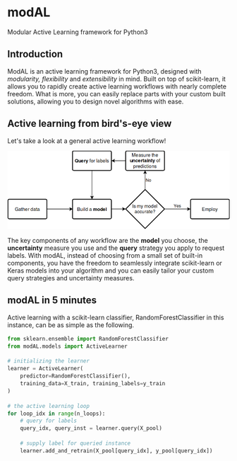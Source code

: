 # modAL
Modular Active Learning framework for Python3

## Introduction
ModAL is an active learning framework for Python3, designed with
*modularity, flexibility* and *extensibility* in mind. Built on top of
scikit-learn, it allows you to rapidly create active learning workflows
with nearly complete freedom. What is more, you can easily replace parts
with your custom built solutions, allowing you to design novel
algorithms with ease.

## Active learning from bird's-eye view
Let's take a look at a general active learning workflow!

![](doc/img/active_learning.png)

The key components of any workflow are the **model** you choose, the
**uncertainty** measure you use and the **query** strategy you apply to
request labels. With modAL, instead of choosing from a small set of
built-in components, you have the freedom to seamlessly integrate
scikit-learn or Keras models into your algorithm and you can easily tailor
your custom query strategies and uncertainty measures.

## modAL in 5 minutes
Active learning with a scikit-learn classifier, RandomForestClassifier
in this instance, can be as simple as the following.

```python
from sklearn.ensemble import RandomForestClassifier
from modAL.models import ActiveLearner

# initializing the learner
learner = ActiveLearner(
    predictor=RandomForestClassifier(),
    training_data=X_train, training_labels=y_train
)

# the active learning loop
for loop_idx in range(n_loops):
    # query for labels
    query_idx, query_inst = learner.query(X_pool)

    # supply label for queried instance
    learner.add_and_retrain(X_pool[query_idx], y_pool[query_idx])
```
